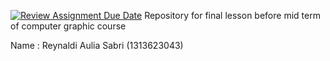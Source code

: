 [![Review Assignment Due Date](https://classroom.github.com/assets/deadline-readme-button-22041afd0340ce965d47ae6ef1cefeee28c7c493a6346c4f15d667ab976d596c.svg)](https://classroom.github.com/a/ZCO_vauY)
Repository for final lesson before mid term of computer graphic course

Name : Reynaldi Aulia Sabri (1313623043)


